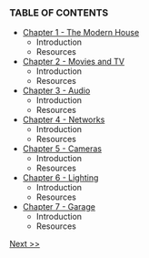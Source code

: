 ### TABLE OF CONTENTS

* [Chapter 1 - The Modern House](010-chapter-01.md)
  * Introduction
  * Resources
* [Chapter 2 - Movies and TV](020-chapter-02.md)
  * Introduction
  * Resources
* [Chapter 3 - Audio](010-chapter-01.md)
  * Introduction
  * Resources
* [Chapter 4 - Networks](010-chapter-01.md)
  * Introduction
  * Resources
* [Chapter 5 - Cameras](050-chapter-05.md)
  * Introduction
  * Resources
* [Chapter 6 - Lighting](060-chapter-06.md)
  * Introduction
  * Resources
* [Chapter 7 - Garage](070-chapter-07.md)
  * Introduction
  * Resources

[Next >>](010-chapter-01.md)
